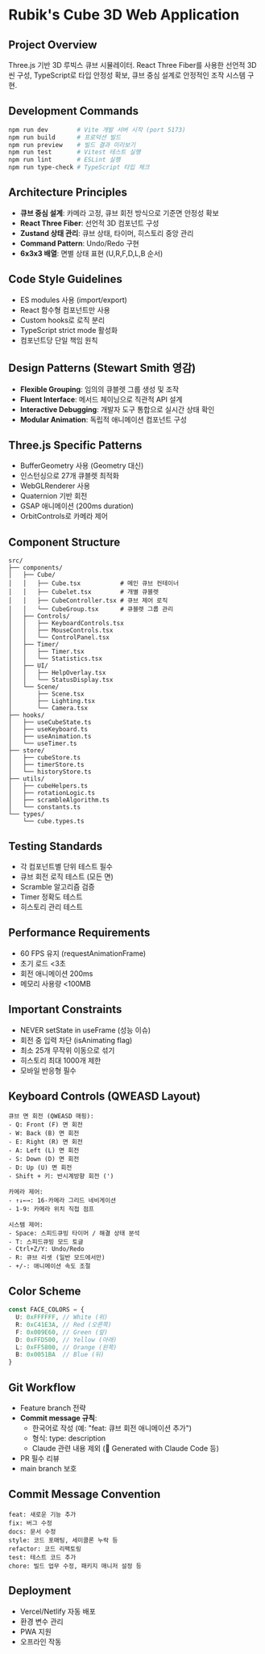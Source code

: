 # Rubik's Cube 3D Web Application

## Project Overview
Three.js 기반 3D 루빅스 큐브 시뮬레이터. React Three Fiber를 사용한 선언적 3D 씬 구성, TypeScript로 타입 안정성 확보, 큐브 중심 설계로 안정적인 조작 시스템 구현.

## Development Commands
```bash
npm run dev        # Vite 개발 서버 시작 (port 5173)
npm run build      # 프로덕션 빌드
npm run preview    # 빌드 결과 미리보기
npm run test       # Vitest 테스트 실행
npm run lint       # ESLint 실행
npm run type-check # TypeScript 타입 체크
```

## Architecture Principles
- **큐브 중심 설계**: 카메라 고정, 큐브 회전 방식으로 기준면 안정성 확보
- **React Three Fiber**: 선언적 3D 컴포넌트 구성
- **Zustand 상태 관리**: 큐브 상태, 타이머, 히스토리 중앙 관리
- **Command Pattern**: Undo/Redo 구현
- **6x3x3 배열**: 면별 상태 표현 (U,R,F,D,L,B 순서)

## Code Style Guidelines
- ES modules 사용 (import/export)
- React 함수형 컴포넌트만 사용
- Custom hooks로 로직 분리
- TypeScript strict mode 활성화
- 컴포넌트당 단일 책임 원칙

## Design Patterns (Stewart Smith 영감)
- **Flexible Grouping**: 임의의 큐블렛 그룹 생성 및 조작
- **Fluent Interface**: 메서드 체이닝으로 직관적 API 설계
- **Interactive Debugging**: 개발자 도구 통합으로 실시간 상태 확인
- **Modular Animation**: 독립적 애니메이션 컴포넌트 구성

## Three.js Specific Patterns
- BufferGeometry 사용 (Geometry 대신)
- 인스턴싱으로 27개 큐블렛 최적화
- WebGLRenderer 사용
- Quaternion 기반 회전
- GSAP 애니메이션 (200ms duration)
- OrbitControls로 카메라 제어

## Component Structure
```
src/
├── components/
│   ├── Cube/
│   │   ├── Cube.tsx           # 메인 큐브 컨테이너
│   │   ├── Cubelet.tsx        # 개별 큐블렛
│   │   ├── CubeController.tsx # 큐브 제어 로직
│   │   └── CubeGroup.tsx      # 큐블렛 그룹 관리
│   ├── Controls/
│   │   ├── KeyboardControls.tsx
│   │   ├── MouseControls.tsx
│   │   └── ControlPanel.tsx
│   ├── Timer/
│   │   ├── Timer.tsx
│   │   └── Statistics.tsx
│   ├── UI/
│   │   ├── HelpOverlay.tsx
│   │   └── StatusDisplay.tsx
│   └── Scene/
│       ├── Scene.tsx
│       ├── Lighting.tsx
│       └── Camera.tsx
├── hooks/
│   ├── useCubeState.ts
│   ├── useKeyboard.ts
│   ├── useAnimation.ts
│   └── useTimer.ts
├── store/
│   ├── cubeStore.ts
│   ├── timerStore.ts
│   └── historyStore.ts
├── utils/
│   ├── cubeHelpers.ts
│   ├── rotationLogic.ts
│   ├── scrambleAlgorithm.ts
│   └── constants.ts
└── types/
    └── cube.types.ts
```

## Testing Standards
- 각 컴포넌트별 단위 테스트 필수
- 큐브 회전 로직 테스트 (모든 면)
- Scramble 알고리즘 검증
- Timer 정확도 테스트
- 히스토리 관리 테스트

## Performance Requirements
- 60 FPS 유지 (requestAnimationFrame)
- 초기 로드 <3초
- 회전 애니메이션 200ms
- 메모리 사용량 <100MB

## Important Constraints
- NEVER setState in useFrame (성능 이슈)
- 회전 중 입력 차단 (isAnimating flag)
- 최소 25개 무작위 이동으로 섞기
- 히스토리 최대 1000개 제한
- 모바일 반응형 필수

## Keyboard Controls (QWEASD Layout)
```
큐브 면 회전 (QWEASD 매핑):
- Q: Front (F) 면 회전
- W: Back (B) 면 회전
- E: Right (R) 면 회전
- A: Left (L) 면 회전
- S: Down (D) 면 회전
- D: Up (U) 면 회전
- Shift + 키: 반시계방향 회전 (')

카메라 제어:
- ↑↓←→: 16-카메라 그리드 네비게이션
- 1-9: 카메라 위치 직접 점프

시스템 제어:
- Space: 스피드큐빙 타이머 / 해결 상태 분석
- T: 스피드큐빙 모드 토글
- Ctrl+Z/Y: Undo/Redo
- R: 큐브 리셋 (일반 모드에서만)
- +/-: 애니메이션 속도 조절
```

## Color Scheme
```typescript
const FACE_COLORS = {
  U: 0xFFFFFF, // White (위)
  R: 0xC41E3A, // Red (오른쪽)
  F: 0x009E60, // Green (앞)
  D: 0xFFD500, // Yellow (아래)
  L: 0xFF5800, // Orange (왼쪽)
  B: 0x0051BA  // Blue (뒤)
}
```

## Git Workflow
- Feature branch 전략
- **Commit message 규칙**: 
  - 한국어로 작성 (예: "feat: 큐브 회전 애니메이션 추가")
  - 형식: type: description
  - Claude 관련 내용 제외 (🤖 Generated with Claude Code 등)
- PR 필수 리뷰
- main branch 보호

## Commit Message Convention
```
feat: 새로운 기능 추가
fix: 버그 수정
docs: 문서 수정
style: 코드 포매팅, 세미콜론 누락 등
refactor: 코드 리팩토링
test: 테스트 코드 추가
chore: 빌드 업무 수정, 패키지 매니저 설정 등
```

## Deployment
- Vercel/Netlify 자동 배포
- 환경 변수 관리
- PWA 지원
- 오프라인 작동